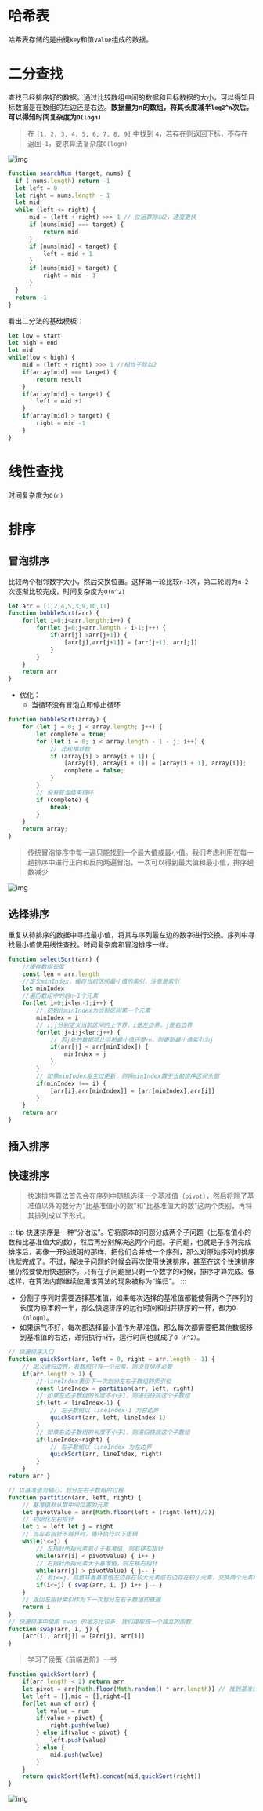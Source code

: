 # 哈希表
哈希表存储的是由键`key`和值`value`组成的数据。

# 二分查找
查找已经排序好的数据。通过比较数组中间的数据和目标数据的大小，可以得知目标数据是在数组的左边还是右边。**数据量为n的数组，将其长度减半`log2^n`次后。可以得知时间复杂度为`O(logn)`**

> 在 `[1, 2, 3, 4, 5, 6, 7, 8, 9]` 中找到 `4`，若存在则返回下标，不存在返回`-1`，要求算法复杂度`O(logn)`

![img](/dovis-blog/other/42.png)

```js
function searchNum (target, nums) {
  if (!nums.length) return -1
  let left = 0
  let right = nums.length - 1
  let mid
  while (left <= right) {
      mid = (left + right) >>> 1 // 位运算除以2，速度更快
      if (nums[mid] === target) {
          return mid
      }
      if (nums[mid] < target) {
          left = mid + 1
      }
      if (nums[mid] > target) {
          right = mid - 1
      }
  }
  return -1
}
```
看出二分法的基础模板：
```js
let low = start
let high = end
let mid
while(low < high) {
    mid = (left + right) >>> 1 //相当于除以2
    if(array[mid] === target) {
        return result
    }
    if(array[mid] < target) {
        left = mid +1
    }
    if(array[mid] > target) {
        right = mid -1
    }
}
```

# 线性查找
时间复杂度为`O(n)`

# 排序
## 冒泡排序
比较两个相邻数字大小，然后交换位置。这样第一轮比较`n-1`次，第二轮则为`n-2`次逐渐比较完成，时间复杂度为`O(n^2)`
```js
let arr = [1,2,4,5,3,9,10,11]
function bubbleSort(arr) {
    for(let i=0;i<arr.length;i++) {
        for(let j=0;j<arr.length - i-1;j++) {
            if(arr[j] >arr[j+1]) {
                [arr[j],arr[j+1]] = [arr[j+1], arr[j]]
            }
        }
    }
    return arr
}
```
+ 优化：
    - 当循环没有冒泡立即停止循环
```js
function bubbleSort(array) {
    for (let j = 0; j < array.length; j++) {
        let complete = true;
        for (let i = 0; i < array.length - 1 - j; i++) {
            // 比较相邻数
            if (array[i] > array[i + 1]) {
                [array[i], array[i + 1]] = [array[i + 1], array[i]];
                complete = false;
            }
        }
        // 没有冒泡结束循环
        if (complete) {
            break;
        }
    }
    return array;
}
```

> 传统冒泡排序中每一遍只能找到一个最大值或最小值。我们考虑利用在每一趟排序中进行正向和反向两遍冒泡，一次可以得到最大值和最小值，排序趟数减少

![img](/dovis-blog/other/31.jpg)

## 选择排序
重复从待排序的数据中寻找最小值，将其与序列最左边的数字进行交换。序列中寻找最小值使用线性查找。时间复杂度和冒泡排序一样。
```js
function selectSort(arr) {
    //缓存数组长度
    const len = arr.length
    //定义minIndex，缓存当前区间最小值的索引，注意是索引
    let minIndex
    //遍历数组中的前n-1个元素
    for(let i=0;i<len-1;i++) {
        // 初始化minIndex为当前区间第一个元素
        minIndex = i
        // i,j分别定义当前区间的上下界，i是左边界，j是右边界
        for(let j=i;j<len;j++) {
            // 若j处的数据项比当前最小值还要小，则更新最小值索引为j
            if(arr[j] < arr[minIndex]) {
                minIndex = j
            }
        }
        // 如果minIndex发生过更新，则将minIndex置于当前排序区间头部
        if(minIndex !== i) {
            [arr[i],arr[minIndex]] = [arr[minIndex],arr[i]]
        }
    }
    return arr
}
```

## 插入排序

## 快速排序
> 快速排序算法首先会在序列中随机选择一个基准值（`pivot`），然后将除了基准值以外的数分为“比基准值小的数”和“比基准值大的数”这两个类别，再将其排列成以下形式。

::: tip
快速排序是一种“分治法”。它将原本的问题分成两个子问题（比基准值小的数和比基准值大的数），然后再分别解决这两个问题。子问题，也就是子序列完成排序后，再像一开始说明的那样，把他们合并成一个序列，那么对原始序列的排序也就完成了。不过，解决子问题的时候会再次使用快速排序，甚至在这个快速排序里仍然要使用快速排序。只有在子问题里只剩一个数字的时候，排序才算完成。像这样，在算法内部继续使用该算法的现象被称为“递归”。
:::

- 分割子序列时需要选择基准值，如果每次选择的基准值都能使得两个子序列的长度为原本的一半，那么快速排序的运行时间和归并排序的一样，都为`O（nlogn）`。
- 如果运气不好，每次都选择最小值作为基准值，那么每次都需要把其他数据移到基准值的右边，递归执行`n`行，运行时间也就成了`O（n^2）`。

```js
// 快速排序入口 
function quickSort(arr, left = 0, right = arr.length - 1) { 
    // 定义递归边界，若数组只有一个元素，则没有排序必要 
    if(arr.length > 1) { 
        // lineIndex表示下一次划分左右子数组的索引位 
        const lineIndex = partition(arr, left, right) 
        // 如果左边子数组的长度不小于1，则递归快排这个子数组 
        if(left < lineIndex-1) { 
            // 左子数组以 lineIndex-1 为右边界 
            quickSort(arr, left, lineIndex-1) 
        } 
        // 如果右边子数组的长度不小于1，则递归快排这个子数组 
        if(lineIndex<right) { 
            // 右子数组以 lineIndex 为左边界
            quickSort(arr, lineIndex, right) 
        } 
    } 
return arr } 

// 以基准值为轴心，划分左右子数组的过程 
function partition(arr, left, right) { 
    // 基准值默认取中间位置的元素 
    let pivotValue = arr[Math.floor(left + (right-left)/2)] 
    // 初始化左右指针 
    let i = left let j = right 
    // 当左右指针不越界时，循环执行以下逻辑 
    while(i<=j) { 
        // 左指针所指元素若小于基准值，则右移左指针 
        while(arr[i] < pivotValue) { i++ } 
        // 右指针所指元素大于基准值，则左移右指针 
        while(arr[j] > pivotValue) { j-- } 
        // 若i<=j，则意味着基准值左边存在较大元素或右边存在较小元素，交换两个元素确保左右两侧有序 
        if(i<=j) { swap(arr, i, j) i++ j-- } 
    } 
    // 返回左指针索引作为下一次划分左右子数组的依据 
    return i 
} 
// 快速排序中使用 swap 的地方比较多，我们提取成一个独立的函数 
function swap(arr, i, j) { 
    [arr[i], arr[j]] = [arr[j], arr[i]] 
}
```

> 学习了侯策《前端进阶》一书

```js
function quickSort(arr) {
    if(arr.length < 2) return arr
    let pivot = arr[Math.floor(Math.random() * arr.length)] // 找到基准值
    let left = [],mid = [],right=[]
    for(let num of arr) {
        let value = num
        if(value > pivot) {
            right.push(value)
        } else if(value < pivot) {
            left.push(value)
        } else {
            mid.push(value)
        }
    }
    return quickSort(left).concat(mid,quickSort(right))
}
```

![img](/dovis-blog/other/30.jpg)